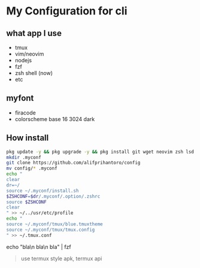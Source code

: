 # My Configuration for cli
## what app I use
- tmux
- vim/neovim
- nodejs
- fzf
- zsh shell (now)
- etc
## myfont
- firacode
- colorscheme base 16 3024 dark

## How install
```bash
pkg update -y && pkg upgrade -y && pkg install git wget neovim zsh lsd fzf tmux nodejs ripgrep termux-api -y
mkdir .myconf
git clone https://github.com/alifprihantoro/config
mv config/* .myconf
echo "
clear
dr=~/
source ~/.myconf/install.sh
$ZSHCONF=$dr/.myconf/.option/.zshrc
source $ZSHCONF
clear
" >> ~/../usr/etc/profile
echo "
source ~/.myconf/tmux/blue.tmuxtheme
source ~/.myconf/tmux/tmux.config
" >> ~/.tmux.conf
```
echo "bla\n bla\n bla" | fzf
> use termux style apk, termux api
